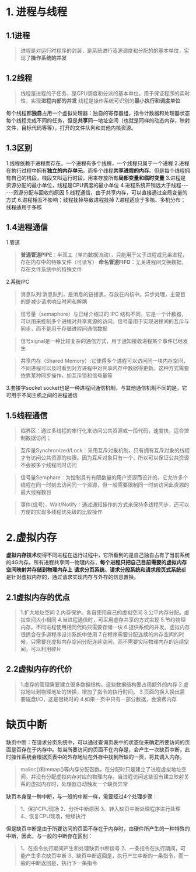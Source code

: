 <attachment contentEditable="false" data-atts="%5B%5D" data-aid=".atts-d6492fdd-bf94-4c8a-bc13-a27342062c0f"></attachment>
# 1. 进程与线程
## 1.1进程
>进程是对运行时程序的封装，是系统进行资源调度和分配的的基本单位，实现了**操作系统的并发**
## 1.2线程
> 线程是进程的子任务，是CPU调度和分派的基本单位，用于保证程序的实时性，实现**进程内部的并发**
线程是操作系统可识别的**最小执行和调度单位**

每个线程都**独自**占用一个虚拟处理器：独自的寄存器组，指令计数器和处理器状态
每个线程完成不同的任务，但是**共享**同一地址空间（也就是同样的动态内存，映射文件，目标代码等等），打开的文件队列和其他内核资源。

## 1.3区别
1.线程依赖于进程而存在。一个进程有多个线程，一个线程只属于一个进程
2.进程在执行过程中拥有**独立的内存单元**，而多个线程**共享进程的内存**。但是每个线程拥有自己的栈段，栈段又叫运行时段，用来存放所有**局部变量和临时变量**
3.进程是资源分配的最小单位，线程是CPU调度的最小单位
4.进程系统开销远大于线程------资源分配与回收的原因
5.线程通信，由于共享内存，可以直接通过全局变量的方式
6.进程相互不影响；线程挂掉导致进程挂掉
7.进程适应于多核、多机分布；线程适用于多核

## 1.4进程通信
1.管道
> **普通管道PIPE**：半双工（单向数据流动），只能用于父子进程或兄弟进程，存在内存中的特殊文件（可读写）
**命名管道FIFO**：无关进程间交换数据，存在文件系统中的特殊文件

2.系统IPC
>  消息队列:消息队列，是消息的链接表，存放在内核中。异步处理，主要目的是减少请求响应时间和解耦

> 信号量（semaphore）与已经介绍过的 IPC 结构不同，它是一个计数器，可以用来控制多个进程对共享资源的访问。信号量用于实现进程间的互斥与同步，而不是用于存储进程间通信数据

> 信号signal是一种比较复杂的通信方式，用于通知接收进程某个事件已经发生

> 共享内存（Shared Memory）:它使得多个进程可以访问同一块内存空间，不同进程可以及时看到对方进程中对共享内存中数据得更新。这种方式需要依靠某种同步操作，如互斥锁和信号量等

3.套接字socket
socket也是一种进程间通信机制，与其他通信机制不同的是，它可用于不同主机之间的进程通信

## 1.5线程通信
> 临界区：通过多线程的串行化来访问公共资源或一段代码，速度快，适合控制数据访问；

> 互斥量Synchronized/Lock：采用互斥对象机制，只有拥有互斥对象的线程才有访问公共资源的权限。因为互斥对象只有一个，所以可以保证公共资源不会被多个线程同时访问

> 信号量Semphare：为控制具有有限数量的用户资源而设计的，它允许多个线程在同一时刻去访问同一个资源，但一般需要限制同一时刻访问此资源的最大线程数目

> 事件(信号)，Wait/Notify：通过通知操作的方式来保持多线程同步，还可以方便的实现多线程优先级的比较操作

# 2.虚拟内存
**虚拟内存技术**使得不同进程在运行过程中，它所看到的是自己独自占有了当前系统的4G内存。所有进程共享同一物理内存，**每个进程只把自己目前需要的虚拟内存空间映射并存储到物理内存上**
**请求分页系统、请求分段系统和请求段页式系统**都是针对虚拟内存的，通过请求实现内存与外存的信息置换。

## 2.1虚拟内存的优点
> 1.扩大地址空间
2.内存保护。各自使用自己的虚拟空间
3.公平内存分配。虚拟空间大小相同
4.当进程通信时，可采用虚存共享的方式实现
5.节约物理内存。不同进程使用相同代码只需要存储一块
6.提供系统的并发。虚拟内存很适合在多道程序设计系统中使用
7.在程序需要分配连续的内存空间的时候，只需要在虚拟内存空间分配连续空间，而不需要实际物理内存的连续空间，可以利用碎片

## 2.2虚拟内存的代价
> 1.虚存的管理需要建立很多数据结构，这些数据结构要占用额外的内存
2.虚拟地址到物理地址的转换，增加了指令的执行时间。
3.页面的换入换出需要磁盘I/O，这是很耗时的
4.如果一页中只有一部分数据，会浪费内存

# 缺页中断
缺页中断：在请求分页系统中，可以通过查询页表中的状态位来确定所要访问的页面是否存在于内存中。每当所要访问的页面不在内存是，会产生一次缺页中断，此时操作系统会根据页表中的外存地址在外存中找到所缺的一页，将其调入内存。
> malloc()和mmap()等内存分配函数，在分配时只是建立了进程虚拟地址空间，并没有分配虚拟内存对应的物理内存。当进程访问这些没有建立映射关系的虚拟内存时，处理器自动触发一个缺页异常

缺页本身是一种中断，与一般的中断一样，需要经过4个处理步骤：
> 1、保护CPU现场
2、分析中断原因
3、转入缺页中断处理程序进行处理
4、恢复CPU现场，继续执行

但是缺页中断是由于所要访问的页面不存在于内存时，由硬件所产生的一种特殊的中断，因此，与一般的中断存在区别：
> 1、在指令执行期间产生和处理缺页中断信号
2、一条指令在执行期间，可能产生多次缺页中断
3、缺页中断返回是，执行产生中断的一条指令，而一般的中断返回是，执行下一条指令

